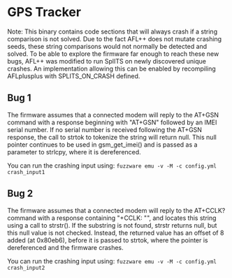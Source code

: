 # GPS Tracker

Note: This binary contains code sections that will always crash if a string comparison is not solved. Due to the fact AFL++ does not mutate crashing seeds, these string comparisons would not normally be detected and solved. To be able to explore the firmware far enough to reach these new bugs, AFL++ was modified to run SplITS on newly discovered unique crashes. An implementation allowing this can be enabled by recompiling AFLplusplus with SPLITS_ON_CRASH defined.

## Bug 1
The firmware assumes that a connected modem will reply to the AT+GSN command with a response beginning with "AT+GSN" followed by an IMEI serial number. If no serial number is received following the AT+GSN response, the call to strtok to tokenize the string will return null. This null pointer continues to be used in gsm_get_imei() and is passed as a parameter to strlcpy, where it is dereferenced.

You can run the crashing input using: ``fuzzware emu -v -M -c config.yml crash_input1``

## Bug 2
The firmware assumes that a connected modem will reply to the AT+CCLK? command with a response containing "+CCLK: \"", and locates this string using a call to strstr(). If the substring is not found, strstr returns null, but this null value is not checked. Instead, the returned value has an offset of 8 added (at 0x80eb6), before it is passed to strtok, where the pointer is dereferenced and the firmware crashes.

You can run the crashing input using: ``fuzzware emu -v -M -c config.yml crash_input2``
